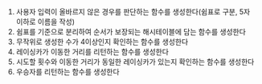 1. 사용자 입력이 올바르지 않은 경우를 판단하는 함수를 생성한다(쉼표로 구분, 5자 이하로 이름을 작성)
2. 쉼표를 기준으로 분리하여 순서가 보장되는 해시테이블에 담는 함수를 생성한다
3. 무작위로 생성한 수가 4이상인지 확인하는 함수를 생성한다
4. 레이싱카가 이동한 거리를 리턴하는 함수를 생성한다
5. 시도할 횟수와 이동한 거리가 동일한 레이싱카가 있는지 확인하는 함수를 생성한다
6. 우승자를 리턴하는 함수를 생성한다